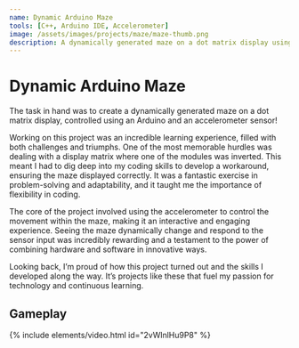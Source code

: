 ```yaml
---
name: Dynamic Arduino Maze
tools: [C++, Arduino IDE, Accelerometer]
image: /assets/images/projects/maze/maze-thumb.png
description: A dynamically generated maze on a dot matrix display using Arduino and an accelerometer sensor.
---
```


# Dynamic Arduino Maze

The task in hand was to create a dynamically generated maze on a dot matrix display, controlled using an Arduino and an accelerometer sensor!

Working on this project was an incredible learning experience, filled with both challenges and triumphs. One of the most memorable hurdles was dealing with a display matrix where one of the modules was inverted. This meant I had to dig deep into my coding skills to develop a workaround, ensuring the maze displayed correctly. It was a fantastic exercise in problem-solving and adaptability, and it taught me the importance of flexibility in coding.

The core of the project involved using the accelerometer to control the movement within the maze, making it an interactive and engaging experience. Seeing the maze dynamically change and respond to the sensor input was incredibly rewarding and a testament to the power of combining hardware and software in innovative ways.

Looking back, I’m proud of how this project turned out and the skills I developed along the way. It’s projects like these that fuel my passion for technology and continuous learning.

## Gameplay

{% include elements/video.html id="2vWlnlHu9P8" %}